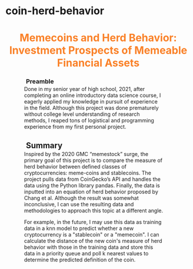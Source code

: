 # coin-herd-behavior
<h1 style="color: #FA8128; text-align: center;">
    Memecoins and Herd Behavior: Investment Prospects of Memeable Financial Assets
</h1>
<h3 style="margin-left: 11%; margin-bottom: -12px;">Preamble</h2>
<p style="margin-left: 10%; margin-right: 15%;">
    Done in my senior year of high school, 2021, after completing an online introductory data science course, I eagerly applied my knowledge in pursuit of experience in the field. Although this project was done prematurely without college level understanding of research methods, I reaped tons of logistical and programming experience from my first personal project. 
</p>
<h2 style="margin-left: 11%; margin-bottom: -12px;">Summary</h2>
<p style="margin-left: 10%; margin-right: 15%;">
    Inspired by the 2020 GMC “memestock” surge, the primary goal of this project is to compare the measure of herd behavior between defined classes of cryptocurrencies: meme-coins and stablecoins. The project pulls data from CoinGecko’s API and handles the data using the Python library pandas. Finally, the data is inputted into an equation of herd behavior proposed by Chang et al. Although the result was somewhat inconclusive, I can use the resulting data and methodologies to approach this topic at a different angle. </p>
<p style="margin-left: 10%; margin-right: 15%;">
    For example, in the future, I may use this data as training data in a knn model to predict whether a new cryptocurrency is a "stablecoin" or a "memecoin". I can calculate the distance of the new coin's measure of herd behavior with those in the training data and store this data in a priority queue and poll k nearest values to determine the predicted definition of the coin. 
</p>


